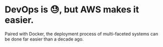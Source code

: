 # DevOps is 😓, but AWS makes it easier.

Paired with Docker, the deployment process of multi-faceted systems can be done far easier than a decade ago.

